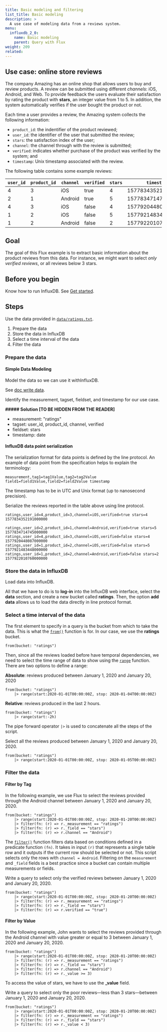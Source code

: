 ```yaml
---
title: Basic modeling and filtering
list_title: Basic modeling
description: >
  A use case of modeling data from a reviews system.
menu:
  influxdb_2_0:
    name: Basic modeling
    parent: Query with Flux
weight: 209
related:
---
```

<!-- list_query_example: percentages -->

## Use case: online store reviews

The company Amazing has an online shop that allows users to buy and review products.
A review can be submitted using different *channels*: iOS, Android, and Web.
To provide feedback the users evaluate their satisfaction by rating the product with **stars**, an integer value from 1 to 5.
In addition, the system automatically verifies if the user bought the product or not.

Each time a user provides a review, the Amazing system collects the following information:

- `product_id`: the indentifier of the product reviewed;
- `user_id`: the identifier of the user that submitted the review;
- `stars`: the satisfaction index of the user;
- `channel`: the channel through with the review is submitted;
- `verified`: indicates whether purchase of the product was verified by the system; and
- `timestamp`: Unix timestamp associated with the review.

The following table contains some example reviews:

| `user_id` | `product_id` | `channel` | `verified` | `stars` | `timestamp`         |
|-----------|--------------|-----------|------------|---------|---------------------|
| 4         | 3            | iOS       | true       | 4       | 1577834352191000000 |
| 2         | 1            | Android   | true       | 5       | 1577834714745000000 |
| 4         | 3            | iOS       | false      | 4       | 1577920448087000000 |
| 1         | 2            | iOS       | false      | 5       | 1577921483448000000 |
| 1         | 2            | Android   | false      | 2       | 1577922010760000000 |

## Goal

The goal of this Flux example is to extract basic information about the product reviews from this data.
For instance, we might want to select *only verified reviews*,
or all reviews below 3 stars.

## Before you begin

Know how to run InfluxDB.
See [Get started]().

<!-- - An account on [InfluxDB Cloud](https://eu-central-1-1.aws.cloud2.influxdata.com/login) -->
<!-- - Familiarity with the concept of time series -->

## Steps

Use the data provided in [`data/ratings.txt`](https://github.com/influxdata/docs-v2/blob/master/static/downloads/influxdb-k8-minikube.yaml).

1. Prepare the data
2. Store the data in InfluxDB
3. Select a time interval of the data
4. Filter the data

### Prepare the data
#### Simple Data Modeling

Model the data so we can use it withInfluxDB.

See [doc write data](https://v2.docs.influxdata.com/v2.0/write-data/).

<!-- TODO link to line protocol

An InfluxDB database stores data points.
A data point has four components:

- measurement: description and namespace for the point.
- tagset: key/value string pairs usually used to identify the point.
- fieldset: key/value pairs that are typed and usually contain the point data.
- timestamp: date and time associated with the fields.
 -->

Identify the measurement, tagset, fieldset, and timestamp for our use case.

**##### Solution [TO BE HIDDEN FROM THE READER]**
- measurement: "ratings"
- tagset: user_id, product_id, channel, verified
- fieldset: stars
- timestamp: date

#### InfluxDB data point serialization

The serialization format for data points is defined by the line protocol.
An example of data point from the specification helps to explain the terminology:

```
measurement,tag1=tag1Value,tag2=tag2Value field1=field1Value,field2=field2Value timestamp
```

The timestamp has to be in UTC and Unix format (up to nanosecond precision).

<!-- **##### Let's cook** -->
Serialize the reviews reported in the table above using line protocol.

<!-- **##### Solution [TO BE HIDDEN FROM THE READER]** -->

```
ratings,user_id=4,product_id=3,channel=iOS,verified=true stars=4 1577834352191000000

ratings,user_id=2,product_id=1,channel=Android,verified=true stars=5 1577834714745000000
ratings,user_id=4,product_id=3,channel=iOS,verified=false stars=4 1577920448087000000
ratings,user_id=1,product_id=2,channel=iOS,verified=false stars=5 1577921483448000000
ratings,user_id=1,product_id=2,channel=Android,verified=false stars=2 1577922010760000000
```

### Store the data in InfluxDB

Load data into InfluxDB.
<!-- InfluxDB is provided with Flux, a composable, easy to learn, and highly productive data scripting language. -->
All that we have to do is to **log-in** into the InfluxDB web interface, select the **data** section, and create a new bucket called **ratings**.
Then, the option **add data** allows us to load the data directly in line protocol format.

<!--
**##### Note**
- Start Time: 2020-01-01T00:00:00Z
- Stop Time: 2020-01-20T00:00:00Z
-->

### Select a time interval of the data

The first element to specify in a query is the bucket from which to take the data.
This is what the [`from()`]() function is for.
In our case, we use the **ratings** bucket.

```
from(bucket: "ratings")
```

Then, since all the reviews loaded before have temporal dependencies,
we need to select the time range of data to show using the [`range`]() function.
There are two options to define a range:

**Absolute**: reviews produced between January 1, 2020 and January 20, 2020

```
from(bucket: "ratings")
    |> range(start:2020-01-01T00:00:00Z, stop: 2020-01-04T00:00:00Z)
```

**Relative**: reviews produced in the last 2 hours.

```
from(bucket: "ratings")
    |> range(start:-2h)
```

The pipe forward operator `|>` is used to concatenate all the steps of the script.

<!-- **##### Let's cook** -->

Select all the reviews produced between January 1, 2020 and January 20, 2020.

<!-- **##### Solution [TO BE HIDDEN FROM THE READER]** -->

```
from(bucket: "ratings")
    |> range(start:2020-01-01T00:00:00Z, stop: 2020-01-05T00:00:00Z)
```

### Filter the data

#### Filter by Tag

In the following example, we use Flux to select the reviews
provided through the Android channel
between January 1, 2020 and January 20, 2020.

```
from(bucket: "ratings")
    |> range(start:2020-01-01T00:00:00Z, stop: 2020-01-20T00:00:00Z)
    |> filter(fn: (r) => r._measurement == "ratings")
    |> filter(fn: (r) => r._field == "stars")
    |> filter(fn: (r) => r.channel == "Android")
```

The [`filter()`]() function filters data based on conditions defined in a predicate function `(fn)`.
It takes in input `(r)` that represents a single table row and it outputs if the current row should be selected or not.
This script selects only the rows with `channel = Android`.
Filtering on the `measurement` and `_field` fields is a best practice since a bucket can contain multiple measurements or fields.

<!-- **##### Let's cook** -->

Write a query to select only the verified reviews between January 1, 2020 and January 20, 2020.

<!-- **##### Solution [TO BE HIDDEN FROM THE READER]** -->

```
from(bucket: "ratings")
    |> range(start:2020-01-01T00:00:00Z, stop: 2020-01-20T00:00:00Z)
    |> filter(fn: (r) => r._measurement == "ratings")
    |> filter(fn: (r) => r._field == "stars")
    |> filter(fn: (r) => r.verified == "true")
```

#### Filter by Value

In the following example, John wants to select the reviews provided through the Android channel with value greater or equal to 3 between January 1, 2020 and January 20, 2020.

```
from(bucket: "ratings")
    |> range(start:2020-01-01T00:00:00Z, stop: 2020-01-20T00:00:00Z)
    |> filter(fn: (r) => r._measurement == "ratings")
    |> filter(fn: (r) => r._field == "stars")
    |> filter(fn: (r) => r.channel == "Android")
    |> filter(fn: (r) => r._value >= 3)
```

To access the value of stars, we have to use the **_value** field.

<!-- **##### Let's cook** -->

Write a query to select only the poor reviews—less than 3 stars—between January 1, 2020 and January 20, 2020.

<!-- ****##### Solution [TO BE HIDDEN FROM THE READER]** -->

```
from(bucket: "ratings")
    |> range(start:2020-01-01T00:00:00Z, stop: 2020-01-20T00:00:00Z)
    |> filter(fn: (r) => r._measurement == "ratings")
    |> filter(fn: (r) => r._field == "stars")
    |> filter(fn: (r) => r._value < 3)
```

<!--
Based on work by:
Alessio Bernardo - alessio.bernardo@polimi.it
Emanuele Falzone - emanuele.falzone@polimi.it
Andrea Mauri - andrea.mauri@quantiaconsulting.com
-->

